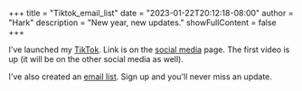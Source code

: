+++
title = "Tiktok_email_list"
date = "2023-01-22T20:12:18-08:00"
author = "Hark"
description = "New year, new updates."
showFullContent = false
+++

I've launched my [TikTok](https://www.tiktok.com/@hark.fun?lang=en). Link is on the [social media](../../social) page. The first video is up (it will be on the other social media as well).

I've also created an [email list](../../email_list). Sign up and you'll never miss an update.
